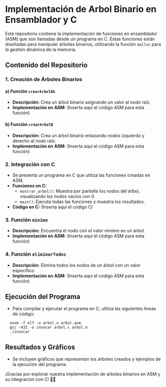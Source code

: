 # Implementación de Arbol Binario en Ensamblador y C

Este repositorio contiene la implementación de funciones en ensamblador (ASM) que son llamadas desde un programa en C. Estas funciones están diseñadas para manipular árboles binarios, utilizando la función `malloc` para la gestión dinámica de la memoria.

## Contenido del Repositorio

### 1. Creación de Árboles Binarios

#### a) Función `crearArbolBA`

- **Descripción:** Crea un árbol binario asignando un valor al nodo raíz.
- **Implementación en ASM:** (Inserta aquí el código ASM para esta función)

#### b) Función `crearArbolB`

- **Descripción:** Crea un árbol binario enlazando nodos izquierdo y derecho al nodo raíz.
- **Implementación en ASM:** (Inserta aquí el código ASM para esta función)

### 2. Integración con C

- Se presenta un programa en C que utiliza las funciones creadas en ASM.
- **Funciones en C:**
  - `mostrar_arbol()`: Muestra por pantalla los nodos del árbol, visualizando los nodos vacíos con 0.
  - `main()`: Ejecuta todas las funciones y muestra los resultados.
- **Código en C:** (Inserta aquí el código C)

### 3. Función `minimo`

- **Descripción:** Encuentra el nodo con el valor mínimo en un árbol.
- **Implementación en ASM:** (Inserta aquí el código ASM para esta función)

### 4. Función `eliminarTodos`

- **Descripción:** Elimina todos los nodos de un árbol con un valor específico.
- **Implementación en ASM:** (Inserta aquí el código ASM para esta función)

## Ejecución del Programa

- Para compilar y ejecutar el programa en C, utiliza las siguientes líneas de código:
```
  nasm -f elf -o arbol.o arbol.asm
  gcc -m32 -o invocar arbol.c arbol.o
  ./invocar
```
## Resultados y Gráficos

- Se incluyen gráficos que representan los árboles creados y ejemplos de la ejecución del programa.

¡Gracias por explorar nuestra implementación de arboles binarios en ASM y su integración con C! 🌳✨
